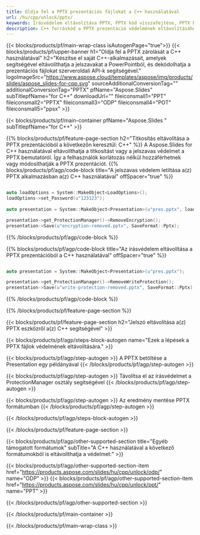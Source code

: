 ```yaml
---
title: Oldja fel a PPTX prezentációs fájlokat a C++ használatával
url: /hu/cpp/unlock/pptx/
keywords: Írásvédelem eltávolítása PPTX, PPTX kód visszafejtése, PPTX bemutató feloldása, PPTX védelem feloldása
description: C++ forráskód a PPTX prezentáció védelmének eltávolításához.
---
```


{{< blocks/products/pf/main-wrap-class isAutogenPage="true">}}
{{< blocks/products/pf/upper-banner h1="Oldja fel a PPTX zárolását a C++ használatával" h2="Készítse el saját C++-alkalmazásait, amelyek segítségével eltávolíthatja a jelszavakat a PowerPointból, és dekódolhatja a prezentációs fájlokat szerveroldali API-k segítségével." logoImageSrc="https://www.aspose.cloud/templates/aspose/img/products/slides/aspose_slides-for-cpp.svg" sourceAdditionalConversionTag="" additionalConversionTag="PPTX" pfName="Aspose.Slides" subTitlepfName="for C++" downloadUrl="" fileiconsmall1="PPT" fileiconsmall2="PPTX" fileiconsmall3="ODP" fileiconsmall4="POT" fileiconsmall5="ppsx" >}}

{{< blocks/products/pf/main-container pfName="Aspose.Slides " subTitlepfName="for C++" >}}

{{% blocks/products/pf/feature-page-section  h2="Titkosítás eltávolítása a PPTX prezentációból a következőn keresztül: C++" %}}
A Aspose.Slides for C++ használatával eltávolíthatja a titkosítást vagy a jelszavas védelmet a PPTX bemutatóról. Így a felhasználók korlátozás nélkül hozzáférhetnek vagy módosíthatják a PPTX prezentációt.
{{% blocks/products/pf/agp/code-block title="A jelszavas védelem letiltása a(z) PPTX alkalmazásban a(z) C++ használatával" offSpacer="true" %}}

```cpp

auto loadOptions = System::MakeObject<LoadOptions>();
loadOptions->set_Password(u"123123");
    
auto presentation = System::MakeObject<Presentation>(u"pres.pptx", loadOptions);

presentation->get_ProtectionManager()->RemoveEncryption();
presentation->Save(u"encryption-removed.pptx", SaveFormat::Pptx);
```

{{% /blocks/products/pf/agp/code-block %}}

{{% blocks/products/pf/agp/code-block title="Az írásvédelem eltávolítása a PPTX prezentációból a C++ használatával" offSpacer="true" %}}

```cpp

auto presentation = System::MakeObject<Presentation>(u"pres.pptx");

presentation->get_ProtectionManager()->RemoveWriteProtection();
presentation->Save(u"write-protection-removed.pptx", SaveFormat::Pptx);
```

{{% /blocks/products/pf/agp/code-block %}}

{{% /blocks/products/pf/feature-page-section %}}

{{< blocks/products/pf/feature-page-section  h2="Jelszó eltávolítása a(z) PPTX eszközről a(z) C++ segítségével" >}}

{{< blocks/products/pf/agp/steps-block-autogen name="Ezek a lépések a PPTX fájlok védelmének eltávolítására." >}}

{{< blocks/products/pf/agp/step-autogen >}}
A PPTX betöltése a Presentation egy példányával
{{< /blocks/products/pf/agp/step-autogen >}}

{{< blocks/products/pf/agp/step-autogen >}}
Távolítsa el az írásvédelmet a ProtectionManager osztály segítségével
{{< /blocks/products/pf/agp/step-autogen >}}

{{< blocks/products/pf/agp/step-autogen >}}
Az eredmény mentése PPTX formátumban
{{< /blocks/products/pf/agp/step-autogen >}}

{{< /blocks/products/pf/agp/steps-block-autogen >}}

{{< /blocks/products/pf/feature-page-section >}}

{{< blocks/products/pf/agp/other-supported-section title="Egyéb támogatott formátumok" subTitle="A C++ használatával a következő formátumokból is eltávolíthatja a védelmet:" >}}

{{< blocks/products/pf/agp/other-supported-section-item href="https://products.aspose.com/slides/hu/cpp/unlock/odp/" name="ODP" >}}
{{< blocks/products/pf/agp/other-supported-section-item href="https://products.aspose.com/slides/hu/cpp/unlock/ppt/" name="PPT" >}}


{{< /blocks/products/pf/agp/other-supported-section >}}

{{< /blocks/products/pf/main-container >}}
    
{{< /blocks/products/pf/main-wrap-class >}}